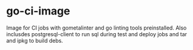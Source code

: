 # go-ci-image #

Image for CI jobs with gometalinter and go linting tools preinstalled.
Also inclusdes postgresql-client to run sql during test and deploy jobs and tar and ipkg to build debs.
